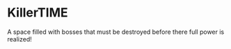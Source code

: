 # KillerTIME
A space filled with bosses that must be destroyed before there full power is realized!
